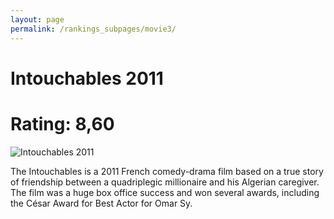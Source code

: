 ```yaml
---
layout: page
permalink: /rankings_subpages/movie3/
---
```

    
# Intouchables 2011
# Rating: 8,60
![Intouchables 2011](https://fwcdn.pl/fpo/33/90/583390/7441162_1.7.webp)


The Intouchables is a 2011 French comedy-drama film based on a true story of friendship between a quadriplegic millionaire and his Algerian caregiver. The film was a huge box office success and won several awards, including the César Award for Best Actor for Omar Sy.